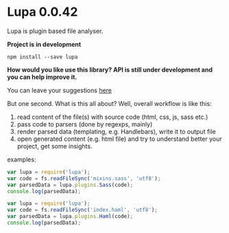 
Lupa 0.0.42
====

Lupa is plugin based file analyser.


**Project is in development**

`npm install --save lupa`


**How would you like use this library? API is still under development and you can help improve it.**

You can leave your suggestions [here](https://github.com/hex13/lupa/issues)

But one second. What is this all about? Well, overall workflow is like this:

1. read content of the file(s) with source code (html, css, js, sass etc.)   
2. pass code to parsers (done by regexps, mainly)
3. render parsed data (templating, e.g. Handlebars), write it to output file
4. open generated content (e.g. html file) and try to understand better your project, get some insights.


examples:

```js
var lupa = require('lupa');
var code = fs.readFileSync('mixins.sass', 'utf8');
var parsedData = lupa.plugins.Sass(code);
console.log(parsedData);
```
 
```js
var lupa = require('lupa');
var code = fs.readFileSync('index.haml', 'utf8');
var parsedData = lupa.plugins.Haml(code);
console.log(parsedData);
```
